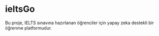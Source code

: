 # ieltsGo
Bu proje, IELTS sınavına hazırlanan öğrenciler için yapay zeka destekli bir öğrenme platformudur.
